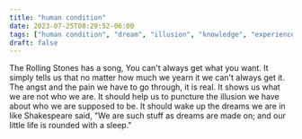 ```yaml
---
title: "human condition"
date: 2023-07-25T08:29:52-06:00
tags: ["human condition", "dream", "illusion", "knowledge", "experience"]
draft: false
---
```


The Rolling Stones has a song, You can't always get what you want. It simply tells us that no matter how much we yearn it we can't always get it. The angst and the pain we have to go through, it is real. It shows us what we are not who we are. It should help us to puncture the illusion we have about who we are supposed to be. It should wake up the dreams we are in like Shakespeare said, "We are such stuff as dreams are made on; and our little life is rounded with a sleep."
